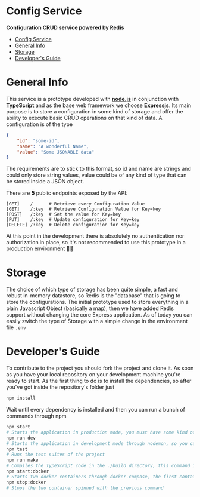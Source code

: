 # Config Service

__Configuration CRUD service powered by Redis__

- [Config Service](#config-service)
- [General Info](#general-info)
- [Storage](#storage)
- [Developer's Guide](#developers-guide)

# General Info

This service is a prototype developed with [**node.js**](https://nodejs.org) in conjunction with [**TypeScript**](https://www.typescriptlang.org/) and as the base web framework we choose [**Expressjs**](https://expressjs.com). Its main purpose is to store a configuration in some kind of storage and offer the ability to execute basic CRUD operations on that kind of data. A configuration is of the type 
```JSON
{
    "id": "some-id",
    "name": "A wonderful Name",
    "value": "Some JSONABLE data"
}
```
The requirements are to stick to this format, so id and name are strings and could only store string values, value could be of any kind of type that can be stored inside a JSON object.

There are **5** public endpoints exposed by the API:
```
[GET]    /      # Retrieve every Configuration Value
[GET]    /:key  # Retrieve Configuration Value for Key=key
[POST]   /:key  # Set the value for Key=key
[PUT]    /:key  # Update configuration for Key=key
[DELETE] /:key  # Delete configuration for Key=key
```
At this point in the development there is absolutely no authentication nor authorization in place, so it's not recommended to use this prototype in a production environment 🏴‍☠️
# Storage

The choice of which type of storage has been quite simple, a fast and robust in-memory datastore, so Redis is the "database" that is going to store the configurations. The initial prototype used to store everything in a plain Javascript Object (basically a map), then we have added Redis support without changing the core Express application. As of today you can easily switch the type of Storage with a simple change in the environment file ```.env```

# Developer's Guide

To contribute to the project you should fork the project and clone it. As soon as you have your local repository on your development machine you're ready to start. As the first thing to do is to install the dependencies, so after you've got inside the repository's folder just
```bash
npm install
```
Wait until every dependency is installed and then you can run a bunch of commands through npm
```bash
npm start 
# Starts the application in production mode, you must have some kind of Redis server (🐳?) ready to accept connections or it will crash
npm run dev
# Starts the application in development mode through nodemon, so you can develop and any time you change a typescript file your server is restarted. As the default Storage you'll use the Memory type, you can easily swap with Redis (and as for the previous command you must have some kind of Redis server ready) just updating the .env file's DB_TYPE variable.
npm test
# Runs the test suites of the project
npm run make
# Compiles the TypeScript code in the ./build directory, this command is automatically run before npm start
npm start:docker
# Starts two docker containers through docker-compose, the first container that starts is the Redis server, then the application's one. This is the command to "test" the "production" version of the project
npm stop:docker
# Stops the two container spinned with the previous command
```
